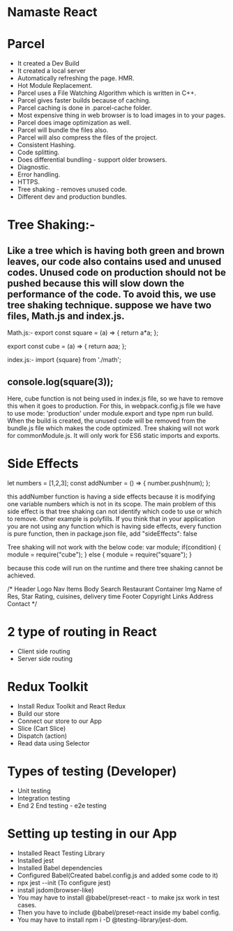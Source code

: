 # Namaste React
# Parcel
- It created a Dev Build
- It created a local server
- Automatically refreshing the page. HMR.
- Hot Module Replacement.
- Parcel uses a File Watching Algorithm which is written in C++.
- Parcel gives faster builds because of caching.
- Parcel caching is done in .parcel-cache folder.
- Most expensive thing in web browser is to load images in to your pages.
- Parcel does image optimization as well.
- Parcel will bundle the files also.
- Parcel will also compress the files of the project.
- Consistent Hashing.
- Code splitting.
- Does differential bundling - support older browsers.
- Diagnostic.
- Error handling.
- HTTPS.
- Tree shaking - removes unused code.
- Different dev and production bundles.





# Tree Shaking:-
Like a tree which is having both green and brown leaves, our code also contains used and unused codes.
Unused code on production should not be pushed because this will slow down the performance of the code.
To avoid this, we use tree shaking technique.
suppose we have two files, Math.js and index.js.
-------------------------
Math.js:-
export const square = (a) => {
    return a*a;
};

export const cube = (a) => {
    return a*a*a;
};

index.js:-
import {square} from './math';

console.log(square(3));
--------------------------
Here, cube function is not being used in index.js file, so we have to remove this when it goes to production.
For this, in webpack.config.js file we have to use mode: 'production' under module.export and type npm run build.
When the build is created, the unused code will be removed from the bundle.js file which makes the code optimized.
Tree shaking will not work for commonModule.js. It will only work for ES6 static imports and exports.

# Side Effects

let numbers = [1,2,3];
const addNumber = () => {
    number.push(num);
};

this addNumber function is having a side effects because it is modifying one variable numbers which is not in its scope. The main problem of this side effect is that tree shaking can not identify which code to use or which to remove. Other example is polyfills.
If you think that in your application you are not using any function which is having side effects, every function is pure function, then in package.json file, add 
"sideEffects": false

Tree shaking will not work with the below code:
var module;
if(condition) {
    module = require("cube");
} else {
    module = require("square");
}

because this code will run on the runtime and there tree shaking cannot be achieved.




/*
  Header
    Logo
    Nav Items
  Body
    Search
    Restaurant Container
      Img
      Name of Res, Star Rating, cuisines, delivery time
  Footer
    Copyright
    Links
    Address
    Contact
*/


# 2 type of routing in React
- Client side routing
- Server side routing

# Redux Toolkit
- Install Redux Toolkit and React Redux
- Build our store
- Connect our store to our App
- Slice (Cart Slice)
- Dispatch (action)
- Read data using Selector

# Types of testing (Developer)
- Unit testing
- Integration testing
- End 2 End testing - e2e testing

# Setting up testing in our App
- Installed React Testing Library
- Installed jest
- Installed Babel dependencies
- Configured Babel(Created babel.config.js and added some code to it)
- npx jest --init (To configure jest)
- install jsdom(browser-like)
- You may have to install @babel/preset-react - to make jsx work in test cases.
- Then you have to include @babel/preset-react inside my babel config.
- You may have to install npm i -D @testing-library/jest-dom.